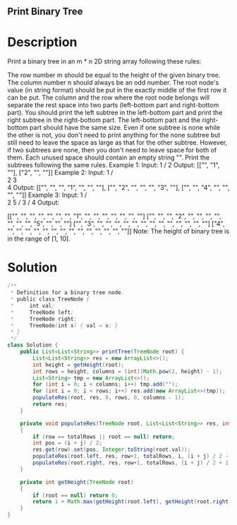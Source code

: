 Print Binary Tree
---

# Description
Print a binary tree in an m * n 2D string array following these rules:

The row number m should be equal to the height of the given binary tree.
The column number n should always be an odd number.
The root node's value (in string format) should be put in the exactly middle of the first row it can be put. The column and the row where the root node belongs will separate the rest space into two parts (left-bottom part and right-bottom part). You should print the left subtree in the left-bottom part and print the right subtree in the right-bottom part. The left-bottom part and the right-bottom part should have the same size. Even if one subtree is none while the other is not, you don't need to print anything for the none subtree but still need to leave the space as large as that for the other subtree. However, if two subtrees are none, then you don't need to leave space for both of them.
Each unused space should contain an empty string "".
Print the subtrees following the same rules.
Example 1:
Input:
     1
    /
   2
Output:
[["", "1", ""],
 ["2", "", ""]]
Example 2:
Input:
     1
    / \
   2   3
    \
     4
Output:
[["", "", "", "1", "", "", ""],
 ["", "2", "", "", "", "3", ""],
 ["", "", "4", "", "", "", ""]]
Example 3:
Input:
      1
     / \
    2   5
   /
  3
 /
4
Output:

[["",  "",  "", "",  "", "", "", "1", "",  "",  "",  "",  "", "", ""]
 ["",  "",  "", "2", "", "", "", "",  "",  "",  "",  "5", "", "", ""]
 ["",  "3", "", "",  "", "", "", "",  "",  "",  "",  "",  "", "", ""]
 ["4", "",  "", "",  "", "", "", "",  "",  "",  "",  "",  "", "", ""]]
Note: The height of binary tree is in the range of [1, 10].


# Solution
```java
/**
 * Definition for a binary tree node.
 * public class TreeNode {
 *     int val;
 *     TreeNode left;
 *     TreeNode right;
 *     TreeNode(int x) { val = x; }
 * }
 */
class Solution {
    public List<List<String>> printTree(TreeNode root) {
        List<List<String>> res = new ArrayList<>();
        int height = getHeight(root);
        int rows = height, columns = (int)(Math.pow(2, height) - 1);
        List<String> tmp = new ArrayList<>();
        for (int i = 0; i < columns; i++) tmp.add("");
        for (int i = 0; i < rows; i++) res.add(new ArrayList<>(tmp));
        populateRes(root, res, 0, rows, 0, columns - 1);
        return res;
    }

    private void populateRes(TreeNode root, List<List<String>> res, int row, int totalRows, int i, int j)
    {
        if (row == totalRows || root == null) return;
        int pos = (i + j) / 2;
        res.get(row).set(pos, Integer.toString(root.val));
        populateRes(root.left, res, row+1, totalRows, i, (i + j) / 2 - 1);
        populateRes(root.right, res, row+1, totalRows, (i + j) / 2 + 1, j);
    }

    private int getHeight(TreeNode root)
    {
        if (root == null) return 0;
        return 1 + Math.max(getHeight(root.left), getHeight(root.right));
    }
}
```
